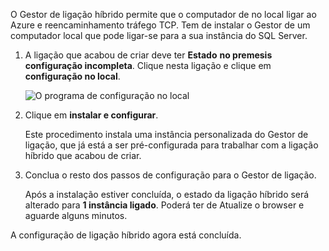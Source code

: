
O Gestor de ligação híbrido permite que o computador de no local ligar ao Azure e reencaminhamento tráfego TCP. Tem de instalar o Gestor de um computador local que pode ligar-se para a sua instância do SQL Server.

1. A ligação que acabou de criar deve ter **Estado** **no premesis configuração incompleta**. Clique nesta ligação e clique em **configuração no local**.

    ![O programa de configuração no local](./media/hybrid-connections-install-connection-manager/5-1.png)

2. Clique em **instalar e configurar**.

    Este procedimento instala uma instância personalizada do Gestor de ligação, que já está a ser pré-configurada para trabalhar com a ligação híbrido que acabou de criar.

3. Conclua o resto dos passos de configuração para o Gestor de ligação.

    Após a instalação estiver concluída, o estado da ligação híbrido será alterado para **1 instância ligado**. Poderá ter de Atualize o browser e aguarde alguns minutos. 

A configuração de ligação híbrido agora está concluída.
